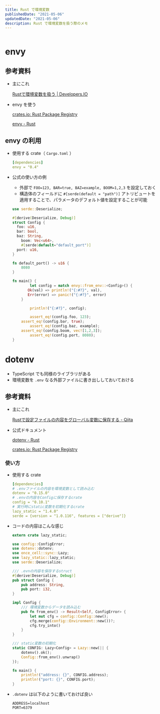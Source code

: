 ```yaml
---
title: Rust で環境変数
publishedDate: "2021-05-06"
updatedDate: "2021-05-06"
description: Rust で環境変数を扱う際のメモ
---
```


```toc
```

# envy

## 参考資料

- 主にこれ

    [Rustで環境変数を扱う | Developers.IO](https://dev.classmethod.jp/articles/rust-environment-variables/)

- envy を使う

    [crates.io: Rust Package Registry](https://crates.io/crates/envy)

    [envy - Rust](https://docs.rs/envy/)

## envy の利用

- 使用する crate（ `Cargo.toml` ）

    ```yaml
    [dependencies]
    envy = "0.4"
    ```

- 公式の使い方の例
    - 外部で `FOO=123, BAR=true, BAZ=example, BOOM=1,2,3` を設定しておく
    - 構造体のフィールドに `#[serde(default = "path")]` アトリビュートを適用することで、パラメータのデフォルト値を設定することが可能

    ```rust
    use serde::Deserialize;

    #[derive(Deserialize, Debug)]
    struct Config {
      foo: u16,
      bar: bool,
      baz: String,
    	boom: Vec<u64>,
    	#[serde(default="default_port")]
      port: u16,
    }

    fn default_port() -> u16 {
        8080
    }

    fn main() {
    		let config = match envy::from_env::<Config>() {
           Ok(val) => println!("{:#?}", val),
           Err(error) => panic!("{:#?}", error)
        }

    		println!("{:#?}", config);

    		assert_eq!(config.foo, 123);
        assert_eq!(config.bar, true);
    		assert_eq!(config.baz, example);
        assert_eq!(config.boom, vec![1,2,3]);
    		assert_eq!(config.port, 8080);
    }
    ```

# dotenv

- TypeScript でも同様のライブラリがある
- 環境変数を `.env` なる外部ファイルに書き出ししておいておける

## 参考資料

- 主にこれ

    [Rustで設定ファイルの内容をグローバル変数に保存する - Qiita](https://qiita.com/tiohsa/items/d694dfbfce52da09ea53)

- 公式ドキュメント

    [dotenv - Rust](https://docs.rs/dotenv/)

    [crates.io: Rust Package Registry](https://crates.io/crates/dotenv)

### 使い方

- 使用する crate

    ```yaml
    [dependencies]
    # .envファイルの内容を環境変数として読み込む
    dotenv = "0.15.0"
    # .envの内容をConfigに保存するcrate
    config = "0.10.1"
    # 実行時にstatic変数を初期化するcrate
    lazy_static = "1.4.0"
    serde = {version = "1.0.116", features = ["derive"]}
    ```

- コードの内容はこんな感じ

    ```rust
    extern crate lazy_static;

    use config::ConfigError;
    use dotenv::dotenv;
	use once_cell::sync::Lazy;
    use lazy_static::lazy_static;
    use serde::Deserialize;

    /// .evnの内容を保存するstruct
    #[derive(Deserialize, Debug)]
    pub struct Config {
        pub address: String,
        pub port: i32,
    }

    impl Config {
        /// 環境変数からデータを読み込む
        pub fn from_env() -> Result<Self, ConfigError> {
            let mut cfg = config::Config::new();
            cfg.merge(config::Environment::new())?;
            cfg.try_into()
        }
    }

    /// static変数の初期化
    static CONFIG: Lazy<Config> = Lazy::new(|| {
		dotenv().ok();
		Config::from_env().unwrap()
	});

    fn main() {
        println!("address: {}", CONFIG.address);
        println!("port: {}", CONFIG.port);
    }
    ```

- `.dotenv` は以下のように書いておけば良い

    ```
    ADDRESS=localhost
    PORT=6379
    ```

